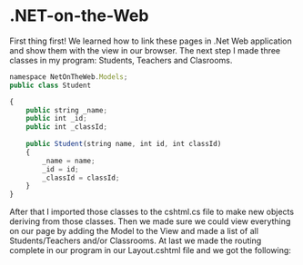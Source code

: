 # .NET-on-the-Web

First thing first! We learned how to link these pages in .Net Web application and show them with the view in our browser. 
The next step I made three classes in my program: Students, Teachers and Clasrooms.
```js
namespace NetOnTheWeb.Models;
public class Student

{
    public string _name;
    public int _id;
    public int _classId;
    
    public Student(string name, int id, int classId)
    {
        _name = name;
        _id = id;
        _classId = classId;
    }
}
```
After that I imported those classes to the cshtml.cs file to make new objects deriving from those classes. 
Then we made sure we could view everything on our page by adding the Model to the View and made a list of all Students/Teachers and/or Classrooms.
At last we made the routing complete in our program in our Layout.cshtml file and we got the following:
